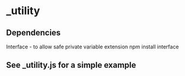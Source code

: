 # _utility

## Dependencies

Interface - to allow safe private variable extension
    npm install interface
    
## See _utility.js for a simple example

